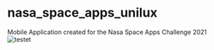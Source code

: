 # nasa_space_apps_unilux
Mobile Application created for the Nasa Space Apps Challenge 2021
![testet](https://media.giphy.com/media/1TUDSsEB1O30gid9v9/giphy.gif)
